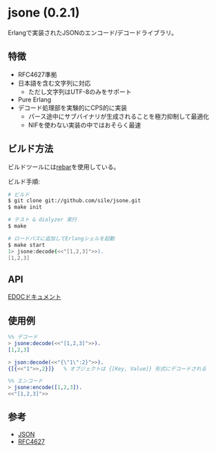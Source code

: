 jsone (0.2.1)
=============

Erlangで実装されたJSONのエンコード/デコードライブラリ。

特徴
----
- RFC4627準拠
- 日本語を含む文字列に対応
  - ただし文字列はUTF-8のみをサポート
- Pure Erlang
- デコード処理部を実験的にCPS的に実装
  - パース途中にサブバイナリが生成されることを極力抑制して最適化
  - NIFを使わない実装の中ではおそらく最速

ビルド方法
----------
ビルドツールには[rebar](https://github.com/basho/rebar)を使用している。

ビルド手順:
```sh
# ビルド
$ git clone git://github.com/sile/jsone.git
$ make init

# テスト & dialyzer 実行
$ make

# ロードパスに追加してErlangシェルを起動
$ make start
1> jsone:decode(<<"[1,2,3]">>).
[1,2,3]
```

API
---
[EDOCドキュメント](doc/jsone.md)

使用例
-----
```erlang
%% デコード
> jsone:decode(<<"[1,2,3]">>).
[1,2,3]

> json:decode(<<"{\"1\":2}">>).
{[{<<"1">>,2}]}   % オブジェクトは {[Key, Value]} 形式にデコードされる

%% エンコード
> jsone:encode([1,2,3]).
<<"[1,2,3]">>

```

参考
----
- [JSON](http://www.json.org/)
- [RFC4627](http://www.ietf.org/rfc/rfc4627.txt)

